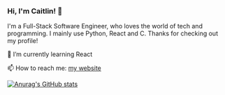 <!-- **caitlingbailey/caitlingbailey** is a ✨ _special_ ✨ repository because its `README.md` (this file) appears on your GitHub profile. -->
### Hi, I'm Caitlin! 👋

I'm a Full-Stack Software Engineer, who loves the world of tech and programming. I mainly use Python, React and C. Thanks for checking out my profile!

🌱 I’m currently learning React

📫 How to reach me: [my website](www.caitlingbailey.com)

[![Anurag's GitHub stats](https://github-readme-stats.vercel.app/api?username=anuraghazra)](https://github.com/anuraghazra/github-readme-stats)


<!--

Here are some ideas to get you started:

- 🔭 I’m currently working on ...
- 🌱 I’m currently learning ...
- 👯 I’m looking to collaborate on ...
- 🤔 I’m looking for help with ...
- 💬 Ask me about ...
- 📫 How to reach me: ...
- 😄 Pronouns: ...
- ⚡ Fun fact: ...
-->
